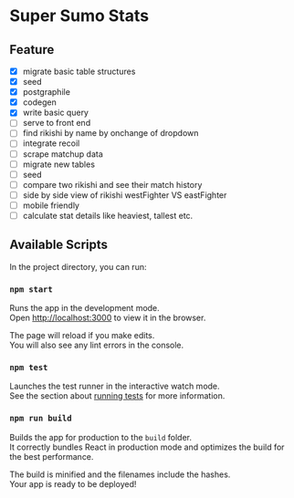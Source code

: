 # Super Sumo Stats

## Feature
- [x] migrate basic table structures
- [x] seed
- [x] postgraphile
- [x] codegen
- [x] write basic query
- [ ] serve to front end
- [ ] find rikishi by name by onchange of dropdown
- [ ] integrate recoil
- [ ] scrape matchup data
- [ ] migrate new tables
- [ ] seed
- [ ] compare two rikishi and see their match history
- [ ] side by side view of rikishi westFighter VS eastFighter
- [ ] mobile friendly
- [ ] calculate stat details like heaviest, tallest etc.

## Available Scripts

In the project directory, you can run:

### `npm start`

Runs the app in the development mode.\
Open [http://localhost:3000](http://localhost:3000) to view it in the browser.

The page will reload if you make edits.\
You will also see any lint errors in the console.

### `npm test`

Launches the test runner in the interactive watch mode.\
See the section about [running tests](https://facebook.github.io/create-react-app/docs/running-tests) for more information.

### `npm run build`

Builds the app for production to the `build` folder.\
It correctly bundles React in production mode and optimizes the build for the best performance.

The build is minified and the filenames include the hashes.\
Your app is ready to be deployed!
